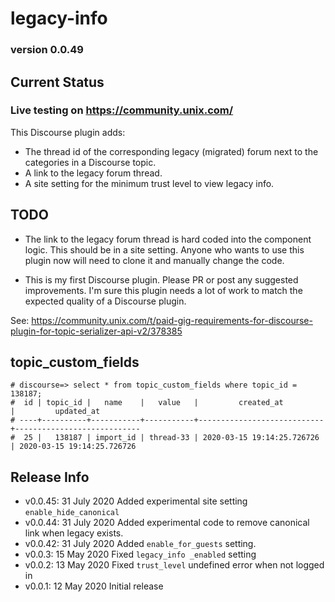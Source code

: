 # legacy-info

### version 0.0.49

## Current Status

### Live testing on https://community.unix.com/

This Discourse plugin adds:

- The thread id of the corresponding legacy (migrated) forum next to the categories in a Discourse topic.
- A link to the legacy forum thread.
- A site setting for the minimum trust level to view legacy info.

## TODO

- The link to the legacy forum thread is hard coded into the component logic. This should be in a site setting. Anyone who wants to use this plugin now will need to clone it and manually change the code.

- This is my first Discourse plugin. Please PR or post any suggested improvements. I'm sure this plugin needs a lot of work to match the expected quality of a Discourse plugin.

See: https://community.unix.com/t/paid-gig-requirements-for-discourse-plugin-for-topic-serializer-api-v2/378385

## topic_custom_fields

```
# discourse=> select * from topic_custom_fields where topic_id = 138187;
#  id | topic_id |   name    |   value   |         created_at         |         updated_at
# ----+----------+-----------+-----------+----------------------------+----------------------------
#  25 |   138187 | import_id | thread-33 | 2020-03-15 19:14:25.726726 | 2020-03-15 19:14:25.726726
```

## Release Info

- v0.0.45: 31 July 2020 Added experimental site setting `enable_hide_canonical`
- v0.0.44: 31 July 2020 Added experimental code to remove canonical link when legacy exists.
- v0.0.42: 31 July 2020 Added `enable_for_guests` setting.
- v0.0.3: 15 May 2020 Fixed `legacy_info _enabled` setting
- v0.0.2: 13 May 2020 Fixed `trust_level` undefined error when not logged in
- v0.0.1: 12 May 2020 Initial release
